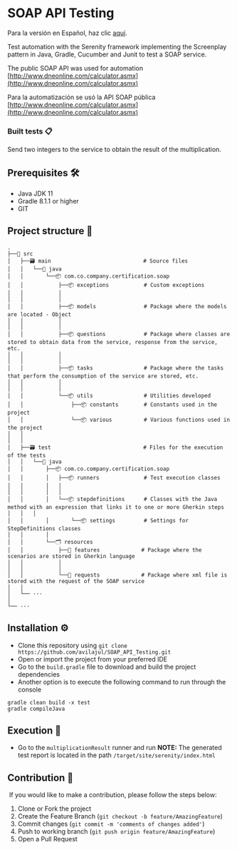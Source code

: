 # SOAP API Testing
Para la versión en Español, haz clic [aquí](README-es.md).

Test automation with the Serenity framework implementing the Screenplay pattern in Java, 
Gradle, Cucumber and Junit to test a SOAP service.

The public SOAP API was used for automation
[http://www.dneonline.com/calculator.asmx](http://www.dneonline.com/calculator.asmx)

Para la automatización se usó la API SOAP pública [http://www.dneonline.com/calculator.asmx](http://www.dneonline.com/calculator.asmx) 

### Built tests 📋
Send two integers to the service to obtain the result of the multiplication.

## Prerequisites 🛠️ ##

- Java JDK 11
- Gradle 8.1.1 or higher
- GIT

## Project structure 🗼

    .
    ├──📂 src              
    │   ├──🗃️ main                             # Source files 
    │   │   └──📂️️ java
    │   │       └──📦 com.co.company.certification.soap
    │   │           ├──📦 exceptions           # Custom exceptions
    │   │           │
    │   │           │
    │   │           ├──📦 models               # Package where the models are located - Object
    │   │           │            
    │   │           │
    │   │           ├──📦 questions            # Package where classes are stored to obtain data from the service, response from the service, etc.
    │   │           │   
    │   │           │                         
    │   │           ├──📦 tasks                # Package where the tasks that perform the consumption of the service are stored, etc.
    │   │           │   
    │   │           │
    │   │           └──📦 utils                # Utilities developed
    │   │               ├──📦 constants        # Constants used in the project
    │   │               └──📦 various          # Various functions used in the project
    │   │
    │   │
    │   ├──🗃️ test                             # Files for the execution of the tests
    │   │   └──📂 java 
    │   │       ├──📦 com.co.company.certification.soap
    │   │       │   ├──📦 runners              # Test execution classes
    │   │       │   │   
    │   │       │   │
    │   │       │   └──📦 stepdefinitions      # Classes with the Java method with an expression that links it to one or more Gherkin steps    │   │   │       
    │   │       │       └──📦 settings         # Settings for StepDefinitions classes
    │   │       │    
    │   │       └──🗂️ resources
    │   │           ├──📂 features             # Package where the scenarios are stored in Gherkin language
    │   │           │   
    │   │           │
    │   │           └──📂 requests             # Package where xml file is stored with the request of the SOAP service
    │   │           
    │   └── ···
    │
    └── ···

## Installation ⚙️
- Clone this repository using `git clone https://github.com/avilajul/SOAP_API_Testing.git`
- Open or import the project from your preferred IDE
- Go to the `build.gradle` file to download and build the project dependencies
- Another option is to execute the following command to run through the console
```
gradle clean build -x test
gradle compileJava
```
## Execution 🚀
- Go to the `multiplicationResult` runner and run
**NOTE:** The generated test report is located in the path `/target/site/serenity/index.html`

## Contribution 🤝 
️
If you would like to make a contribution, please follow the steps below:

1. Clone or Fork the project
2. Create the Feature Branch (`git checkout -b feature/AmazingFeature`)
3. Commit changes (`git commit -m 'comments of changes added'`)
4. Push to working branch (`git push origin feature/AmazingFeature`)
5. Open a Pull Request
